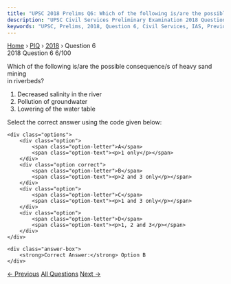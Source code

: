 ```yaml
---
title: "UPSC 2018 Prelims Q6: Which of the following is/are the possible consequence/s of..."
description: "UPSC Civil Services Preliminary Examination 2018 Question 6 with options and answer"
keywords: "UPSC, Prelims, 2018, Question 6, Civil Services, IAS, Previous Year Questions"
---
```


<nav class="breadcrumb">
    <a href="../../">Home</a>
    <span>›</span>
    <a href="../">PIQ</a>
    <span>›</span>
    <a href="./">2018</a>
    <span>›</span>
    <span>Question 6</span>
</nav>

<div class="question-header">
    <div class="question-meta">
        <span class="year-badge">2018</span>
        <span class="question-number">Question 6</span>
        <span class="progress">6/100</span>
    </div>
    <div class="progress-bar">
        <div class="progress-fill" style="width: 6.0%"></div>
    </div>
</div>

<div class="question-content">
    <div class="question-text">
        <p>Which of the following is/are the possible consequence/s of heavy sand mining<br />
in riverbeds?</p>
<ol>
<li>Decreased salinity in the river</li>
<li>Pollution of groundwater</li>
<li>Lowering of the water table</li>
</ol>
<p>Select the correct answer using the code given below:</p>
    </div>
    
    <div class="options">
        <div class="option">
            <span class="option-letter">A</span>
            <span class="option-text"><p>1 only</p></span>
        </div>
        <div class="option correct">
            <span class="option-letter">B</span>
            <span class="option-text"><p>2 and 3 only</p></span>
        </div>
        <div class="option">
            <span class="option-letter">C</span>
            <span class="option-text"><p>1 and 3 only</p></span>
        </div>
        <div class="option">
            <span class="option-letter">D</span>
            <span class="option-text"><p>1, 2 and 3</p></span>
        </div>
    </div>

    <div class="answer-box">
        <strong>Correct Answer:</strong> Option B
    </div>
</div>

<div class="question-nav">
    <a href="../q005-which-among-the-following-events-happened-earliest/" class="nav-btn prev">← Previous</a>
    <a href="../" class="nav-btn center">All Questions</a>
    <a href="../q007-with-reference-to-agricultural-soils-consider-the/" class="nav-btn next">Next →</a>
</div>

